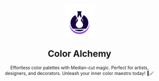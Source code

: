 <p align="center">
  <a href="https://njirolu.github.io/color-alchemy" target="_blank">
    <img src="https://raw.githubusercontent.com/njirolu/color-alchemy/main/logo.png" alt="Color Alchemy" width="100">
  </a>
  <h1 align="center">
    Color Alchemy
  </h1>
</p>

<p align="center">
  Effortless color palettes with Median-cut magic. Perfect for artists, designers, and decorators. Unleash your inner color maestro today! 🌈🪄 
<p>


